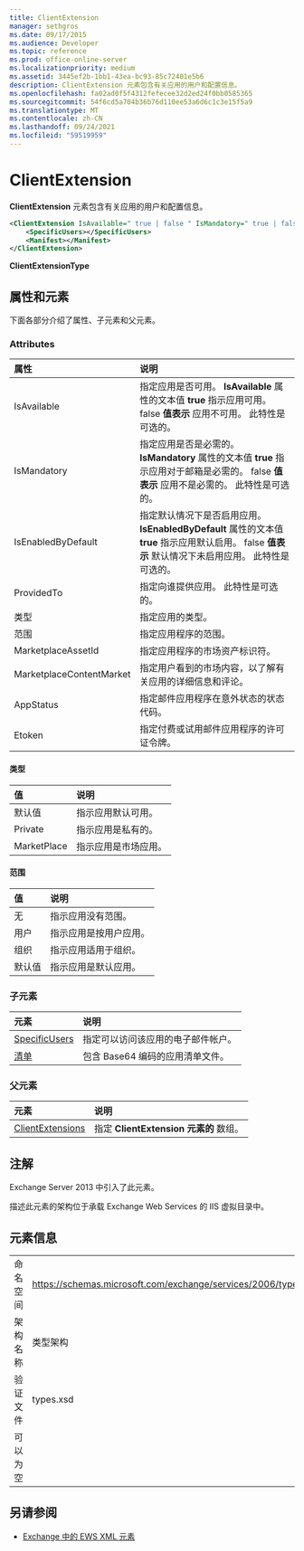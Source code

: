 ```yaml
---
title: ClientExtension
manager: sethgros
ms.date: 09/17/2015
ms.audience: Developer
ms.topic: reference
ms.prod: office-online-server
ms.localizationpriority: medium
ms.assetid: 3445ef2b-1bb1-43ea-bc93-85c72401e5b6
description: ClientExtension 元素包含有关应用的用户和配置信息。
ms.openlocfilehash: fa02ad0f5f4312fefecee32d2ed24f0bb0585365
ms.sourcegitcommit: 54f6cd5a704b36b76d110ee53a6d6c1c3e15f5a9
ms.translationtype: MT
ms.contentlocale: zh-CN
ms.lasthandoff: 09/24/2021
ms.locfileid: "59519959"
---
```

# <a name="clientextension"></a>ClientExtension

**ClientExtension** 元素包含有关应用的用户和配置信息。 
  
```XML
<ClientExtension IsAvailable=" true | false " IsMandatory=" true | false " IsEnabledByDefault=" true | false " Type="" Scope="" MarketplaceAssetId="" MarketplaceContentMarket="" AppStatus="" Etoken="">
    <SpecificUsers></SpecificUsers>
    <Manifest></Manifest>
</ClientExtension>
```

 **ClientExtensionType**
## <a name="attributes-and-elements"></a>属性和元素

下面各部分介绍了属性、子元素和父元素。
  
### <a name="attributes"></a>Attributes

|**属性**|**说明**|
|:-----|:-----|
|IsAvailable  <br/> |指定应用是否可用。 **IsAvailable** 属性的文本值 **true** 指示应用可用。 false **值表示** 应用不可用。 此特性是可选的。  <br/> |
|IsMandatory  <br/> |指定应用是否是必需的。 **IsMandatory** 属性的文本值 **true** 指示应用对于邮箱是必需的。 false **值表示** 应用不是必需的。 此特性是可选的。  <br/> |
|IsEnabledByDefault  <br/> |指定默认情况下是否启用应用。 **IsEnabledByDefault** 属性的文本值 **true** 指示应用默认启用。 false **值表示** 默认情况下未启用应用。 此特性是可选的。  <br/> |
|ProvidedTo  <br/> |指定向谁提供应用。 此特性是可选的。  <br/> |
|类型  <br/> |指定应用的类型。  <br/> |
|范围  <br/> |指定应用程序的范围。  <br/> |
|MarketplaceAssetId  <br/> |指定应用程序的市场资产标识符。  <br/> |
|MarketplaceContentMarket  <br/> |指定用户看到的市场内容，以了解有关应用的详细信息和评论。  <br/> |
|AppStatus  <br/> |指定邮件应用程序在意外状态的状态代码。  <br/> |
|Etoken  <br/> |指定付费或试用邮件应用程序的许可证令牌。  <br/> |
   
#### <a name="type"></a>类型

|**值**|**说明**|
|:-----|:-----|
|默认值  <br/> |指示应用默认可用。  <br/> |
|Private  <br/> |指示应用是私有的。  <br/> |
|MarketPlace  <br/> |指示应用是市场应用。  <br/> |
   
#### <a name="scope"></a>范围

|**值**|**说明**|
|:-----|:-----|
|无  <br/> |指示应用没有范围。  <br/> |
|用户  <br/> |指示应用是按用户应用。  <br/> |
|组织  <br/> |指示应用适用于组织。  <br/> |
|默认值  <br/> |指示应用是默认应用。  <br/> |
   
### <a name="child-elements"></a>子元素

|**元素**|**说明**|
|:-----|:-----|
|[SpecificUsers](specificusers.md) <br/> |指定可以访问该应用的电子邮件帐户。  <br/> |
|[清单](manifest.md) <br/> |包含 Base64 编码的应用清单文件。  <br/> |
   
### <a name="parent-elements"></a>父元素

|**元素**|**说明**|
|:-----|:-----|
|[ClientExtensions](clientextensions.md) <br/> |指定 **ClientExtension 元素的** 数组。  <br/> |
   
## <a name="remarks"></a>注解

Exchange Server 2013 中引入了此元素。
  
描述此元素的架构位于承载 Exchange Web Services 的 IIS 虚拟目录中。
  
## <a name="element-information"></a>元素信息

|||
|:-----|:-----|
|命名空间  <br/> |https://schemas.microsoft.com/exchange/services/2006/types  <br/> |
|架构名称  <br/> |类型架构  <br/> |
|验证文件  <br/> |types.xsd  <br/> |
|可以为空  <br/> ||
   
## <a name="see-also"></a>另请参阅



- [Exchange 中的 EWS XML 元素](ews-xml-elements-in-exchange.md)

